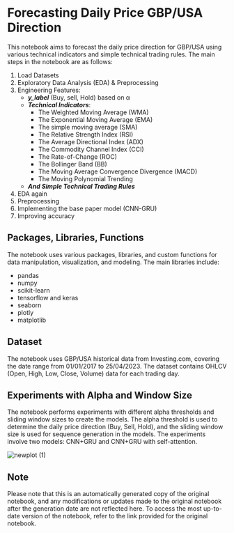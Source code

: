 # Forecasting Daily Price GBP/USA Direction

This notebook aims to forecast the daily price direction for GBP/USA using various technical indicators and simple technical trading rules. The main steps in the notebook are as follows:

1. Load Datasets
2. Exploratory Data Analysis (EDA) & Preprocessing
3. Engineering Features:
   - ***y_label*** (Buy, sell, Hold) based on α
   - ***Technical Indicators***:
     - The Weighted Moving Average (WMA)
     - The Exponential Moving Average (EMA)
     - The simple moving average (SMA)
     - The Relative Strength Index (RSI)
     - The Average Directional Index (ADX)
     - The Commodity Channel Index (CCI)
     - The Rate-of-Change (ROC)
     - The Bollinger Band (BB)
     - The Moving Average Convergence Divergence (MACD)
     - The Moving Polynomial Trending
   - ***And Simple Technical Trading Rules***
4. EDA again
5. Preprocessing
6. Implementing the base paper model (CNN-GRU)
7. Improving accuracy

## Packages, Libraries, Functions

The notebook uses various packages, libraries, and custom functions for data manipulation, visualization, and modeling. The main libraries include:
- pandas
- numpy
- scikit-learn
- tensorflow and keras
- seaborn
- plotly
- matplotlib

## Dataset

The notebook uses GBP/USA historical data from Investing.com, covering the date range from 01/01/2017 to 25/04/2023. The dataset contains OHLCV (Open, High, Low, Close, Volume) data for each trading day.

## Experiments with Alpha and Window Size

The notebook performs experiments with different alpha thresholds and sliding window sizes to create the models. The alpha threshold is used to determine the daily price direction (Buy, Sell, Hold), and the sliding window size is used for sequence generation in the models. The experiments involve two models: CNN+GRU and CNN+GRU with self-attention.

![newplot (1)](https://github.com/ozzmanmuhammad/Forecasting-Daily-Price-Direction/assets/93766242/f3138513-fa26-4459-80cd-62578e928afc)


## Note

Please note that this is an automatically generated copy of the original notebook, and any modifications or updates made to the original notebook after the generation date are not reflected here. To access the most up-to-date version of the notebook, refer to the link provided for the original notebook.
